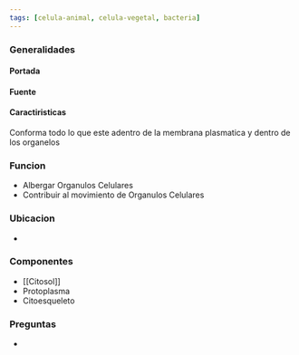 ```yaml
---
tags: [celula-animal, celula-vegetal, bacteria]
---
```


### Generalidades
#### Portada
#### Fuente
#### Caractiristicas
Conforma todo lo que este adentro de la membrana plasmatica y dentro de los organelos

### Funcion
- Albergar Organulos Celulares
- Contribuir al movimiento de Organulos Celulares

### Ubicacion
- 

### Componentes
- [[Citosol]]
- Protoplasma
- Citoesqueleto

### Preguntas
- 
